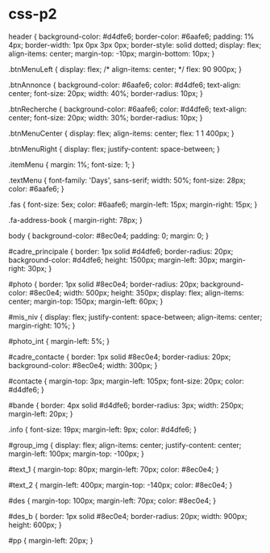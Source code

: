 # css-p2
header {
    background-color: #d4dfe6;
    border-color: #6aafe6;
    padding: 1% 4px;
    border-width: 1px 0px 3px 0px;
    border-style: solid dotted;
    display: flex;
    align-items: center;
    margin-top: -10px;
    margin-bottom: 10px;
}

.btnMenuLeft {
    display: flex;
    /* align-items: center; */
    flex: 90 900px;
}

.btnAnnonce {
    background-color: #6aafe6;
    color: #d4dfe6;
    text-align: center;
    font-size: 20px;
    width: 40%;
    border-radius: 10px;
}

.btnRecherche {
    background-color: #6aafe6;
    color: #d4dfe6;
    text-align: center;
    font-size: 20px;
    width: 30%;
    border-radius: 10px;
}

.btnMenuCenter {
    display: flex;
    align-items: center;
    flex: 1 1 400px;
}

.btnMenuRight {
    display: flex;
    justify-content: space-between;
}

.itemMenu {
    margin: 1%;
    font-size: 1;
}

.textMenu {
    font-family: 'Days', sans-serif;
    width: 50%;
    font-size: 28px;
    color: #6aafe6;
}

.fas {
    font-size: 5ex;
    color: #6aafe6;
    margin-left: 15px;
    margin-right: 15px;
}

.fa-address-book {
    margin-right: 78px;
}

body {
    background-color: #8ec0e4;
    padding: 0;
    margin: 0;
}

#cadre_principale {
    border: 1px solid #d4dfe6;
    border-radius: 20px;
    background-color: #d4dfe6;
    height: 1500px;
    margin-left: 30px;
    margin-right: 30px;
}

#photo {
    border: 1px solid #8ec0e4;
    border-radius: 20px;
    background-color: #8ec0e4;
    width: 500px;
    height: 350px;
    display: flex;
    align-items: center;
    margin-top: 150px;
    margin-left: 60px;
}

#mis_niv {
    display: flex;
    justify-content: space-between;
    align-items: center;
    margin-right: 10%;
}

#photo_int {
    margin-left: 5%;
}

#cadre_contacte {
    border: 1px solid #8ec0e4;
    border-radius: 20px;
    background-color: #8ec0e4;
    width: 300px;
}

#contacte {
    margin-top: 3px;
    margin-left: 105px;
    font-size: 20px;
    color: #d4dfe6;
}

#bande {
    border: 4px solid #d4dfe6;
    border-radius: 3px;
    width: 250px;
    margin-left: 20px;
}

.info {
    font-size: 19px;
    margin-left: 9px;
    color: #d4dfe6;
}

#group_img {
    display: flex;
    align-items: center;
    justify-content: center;
    margin-left: 100px;
    margin-top: -100px;
}

#text_1 {
    margin-top: 80px;
    margin-left: 70px;
    color: #8ec0e4;
}

#text_2 {
    margin-left: 400px;
    margin-top: -140px;
    color: #8ec0e4;
}

#des {
    margin-top: 100px;
    margin-left: 70px;
    color: #8ec0e4;
}

#des_b {
    border: 1px solid #8ec0e4;
    border-radius: 20px;
    width: 900px;
    height: 600px;
}

#pp {
    margin-left: 20px;
}
